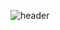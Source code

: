 <!--
**Brizzardis/Brizzardis** is a ✨ _special_ ✨ repository because its `README.md` (this file) appears on your GitHub profile.

Here are some ideas to get you started:

- 🔭 I’m currently working on ...
- 🌱 I’m currently learning ...
- 👯 I’m looking to collaborate on ...
- 🤔 I’m looking for help with ...
- 💬 Ask me about ...
- 📫 How to reach me: ...
- 😄 Pronouns: ...
- ⚡ Fun fact: ... 1,2,3,4,6,10,11
-->
![header](https://capsule-render.vercel.app/api?type=waving&color=timeGradient&customColorList=14&height=250&text=Welcome%20to%20my%20GitHub%20profile!&fontSize=50&fontColor=#000000&section=header&animation=fadeIn)
